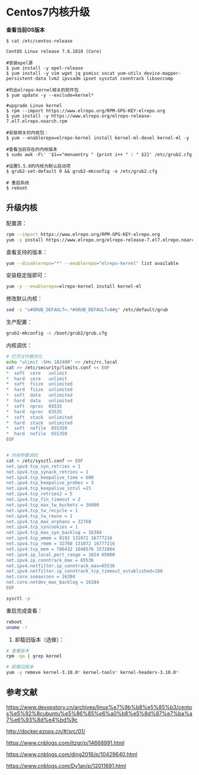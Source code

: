 # Centos7内核升级

**查看当前OS版本**

```shell
$ cat /etc/centos-release

CentOS Linux release 7.6.1810 (Core) 
```





```shell
#安装epel源
$ yum install -y epel-release
$ yum install -y vim wget jq psmisc socat yum-utils device-mapper-persistent-data lvm2 ipvsadm ipset sysstat conntrack libseccomp

#列出elrepo-kernel相关的软件包
$ yum update -y --exclude=kernel*

#upgrade Linux kernel
$ rpm --import https://www.elrepo.org/RPM-GPG-KEY-elrepo.org
$ yum install -y https://www.elrepo.org/elrepo-release-7.el7.elrepo.noarch.rpm

#安装相关的内核包：
$ yum --enablerepo=elrepo-kernel install kernel-ml-devel kernel-ml -y

#查看当前存在的内核版本
$ sudo awk -F\' '$1=="menuentry " {print i++ " : " $2}' /etc/grub2.cfg

#设置5.5.0的内核为默认启动项
$ grub2-set-default 0 && grub2-mkconfig -o /etc/grub2.cfg

# 重启系统
$ reboot
```







## 升级内核

配置源：

```bash
rpm --import https://www.elrepo.org/RPM-GPG-KEY-elrepo.org
yum -y install https://www.elrepo.org/elrepo-release-7.el7.elrepo.noarch.rpm
```

查看支持的版本：

```bash
yum --disablerepo="*" --enablerepo="elrepo-kernel" list available
```

安装稳定版即可：

```bash
yum -y --enablerepo=elrepo-kernel install kernel-ml
```

修改默认内核：

```bash
sed -i "s#GRUB_DEFAULT=.*#GRUB_DEFAULT=0#g" /etc/default/grub
```

生产配置：

```bash
grub2-mkconfig -o /boot/grub2/grub.cfg
```

内核调优：

```bash
# 打开文件数优化
echo "ulimit -SHn 102400" >> /etc/rc.local
cat >> /etc/security/limits.conf << EOF
*  soft  core   unlimit
*  hard  core   unlimit
*  soft  fsize  unlimited
*  hard  fsize  unlimited
*  soft  data   unlimited
*  hard  data   unlimited
*  soft  nproc  65535
*  hard  nproc  63535
*  soft  stack  unlimited
*  hard  stack  unlimited
*  soft  nofile  655350
*  hard  nofile  655350
EOF


# 内核参数调优
cat > /etc/sysctl.conf << EOF
net.ipv4.tcp_syn_retries = 1
net.ipv4.tcp_synack_retries = 1
net.ipv4.tcp_keepalive_time = 600
net.ipv4.tcp_keepalive_probes = 3
net.ipv4.tcp_keepalive_intvl =15
net.ipv4.tcp_retries2 = 5
net.ipv4.tcp_fin_timeout = 2
net.ipv4.tcp_max_tw_buckets = 36000
net.ipv4.tcp_tw_recycle = 1
net.ipv4.tcp_tw_reuse = 1
net.ipv4.tcp_max_orphans = 32768
net.ipv4.tcp_syncookies = 1
net.ipv4.tcp_max_syn_backlog = 16384
net.ipv4.tcp_wmem = 8192 131072 16777216
net.ipv4.tcp_rmem = 32768 131072 16777216
net.ipv4.tcp_mem = 786432 1048576 1572864
net.ipv4.ip_local_port_range = 1024 65000
net.ipv4.ip_conntrack_max = 65536
net.ipv4.netfilter.ip_conntrack_max=65536
net.ipv4.netfilter.ip_conntrack_tcp_timeout_established=180
net.core.somaxconn = 16384
net.core.netdev_max_backlog = 16384
EOF

sysctl -p
```

重启完成查看：

```bash
reboot
uname -r
```

1. 卸载旧版本（选做）：

```bash
# 查看版本
rpm -qa | grep kernel

# 卸载旧版本
yum -y remove kernel-3.10.0* kernel-tools* kernel-headers-3.10.0*
```

## 参考文献
https://www.devopstory.cn/archives/linux%e7%9b%b8%e5%85%b3/centos%e5%92%8cubuntu%e5%86%85%e6%a0%b8%e5%8d%87%e7%ba%a7%e6%93%8d%e4%bd%9c


http://docker.ezops.cn/#/src/01/

https://www.cnblogs.com/itzgr/p/14668991.html

https://www.cnblogs.com/ding2016/p/10429640.html

https://www.cnblogs.com/Dy1an/p/12011691.html

